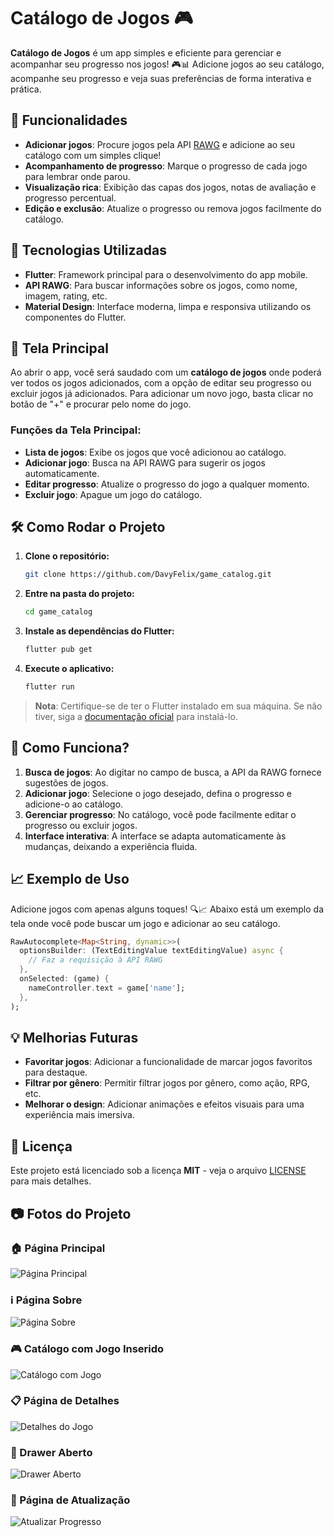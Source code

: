 
# Catálogo de Jogos 🎮

**Catálogo de Jogos** é um app simples e eficiente para gerenciar e acompanhar seu progresso nos jogos! 🎮📊 Adicione jogos ao seu catálogo, acompanhe seu progresso e veja suas preferências de forma interativa e prática.

## 🚀 Funcionalidades

- **Adicionar jogos**: Procure jogos pela API [RAWG](https://rawg.io/) e adicione ao seu catálogo com um simples clique!
- **Acompanhamento de progresso**: Marque o progresso de cada jogo para lembrar onde parou.
- **Visualização rica**: Exibição das capas dos jogos, notas de avaliação e progresso percentual.
- **Edição e exclusão**: Atualize o progresso ou remova jogos facilmente do catálogo.

## 🧰 Tecnologias Utilizadas

- **Flutter**: Framework principal para o desenvolvimento do app mobile.
- **API RAWG**: Para buscar informações sobre os jogos, como nome, imagem, rating, etc.
- **Material Design**: Interface moderna, limpa e responsiva utilizando os componentes do Flutter.

## 📸 Tela Principal

Ao abrir o app, você será saudado com um **catálogo de jogos** onde poderá ver todos os jogos adicionados, com a opção de editar seu progresso ou excluir jogos já adicionados. Para adicionar um novo jogo, basta clicar no botão de "+" e procurar pelo nome do jogo.

### Funções da Tela Principal:
- **Lista de jogos**: Exibe os jogos que você adicionou ao catálogo.
- **Adicionar jogo**: Busca na API RAWG para sugerir os jogos automaticamente.
- **Editar progresso**: Atualize o progresso do jogo a qualquer momento.
- **Excluir jogo**: Apague um jogo do catálogo.

## 🛠 Como Rodar o Projeto

1. **Clone o repositório:**
   ```bash
   git clone https://github.com/DavyFelix/game_catalog.git
   ```

2. **Entre na pasta do projeto:**
   ```bash
   cd game_catalog
   ```

3. **Instale as dependências do Flutter:**
   ```bash
   flutter pub get
   ```

4. **Execute o aplicativo:**
   ```bash
   flutter run
   ```

> **Nota**: Certifique-se de ter o Flutter instalado em sua máquina. Se não tiver, siga a [documentação oficial](https://flutter.dev/docs/get-started/install) para instalá-lo.

## 📱 Como Funciona?

1. **Busca de jogos**: Ao digitar no campo de busca, a API da RAWG fornece sugestões de jogos.
2. **Adicionar jogo**: Selecione o jogo desejado, defina o progresso e adicione-o ao catálogo.
3. **Gerenciar progresso**: No catálogo, você pode facilmente editar o progresso ou excluir jogos.
4. **Interface interativa**: A interface se adapta automaticamente às mudanças, deixando a experiência fluida.

## 📈 Exemplo de Uso

Adicione jogos com apenas alguns toques! 🔍📈 Abaixo está um exemplo da tela onde você pode buscar um jogo e adicionar ao seu catálogo.

```dart
RawAutocomplete<Map<String, dynamic>>(
  optionsBuilder: (TextEditingValue textEditingValue) async {
    // Faz a requisição à API RAWG
  },
  onSelected: (game) {
    nameController.text = game['name'];
  },
);
```

## 💡 Melhorias Futuras

- **Favoritar jogos**: Adicionar a funcionalidade de marcar jogos favoritos para destaque.
- **Filtrar por gênero**: Permitir filtrar jogos por gênero, como ação, RPG, etc.
- **Melhorar o design**: Adicionar animações e efeitos visuais para uma experiência mais imersiva.

## 📄 Licença 
Este projeto está licenciado sob a licença **MIT** - veja o arquivo [LICENSE](LICENSE) para mais detalhes.

## 📷 Fotos do Projeto 

### 🏠 Página Principal
![Página Principal](assets/images/trabalho%20pos/PrincipalPage.png)

### ℹ️ Página Sobre
![Página Sobre](assets/images/trabalho%20pos/SobrePAGE.png)

### 🎮 Catálogo com Jogo Inserido
![Catálogo com Jogo](assets/images/trabalho%20pos/tela%20com%20jogo%20adicionado.png)

### 📋 Página de Detalhes
![Detalhes do Jogo](assets/images/trabalho%20pos/tela%20de%20detalhes%20.png)

### 📂 Drawer Aberto
![Drawer Aberto](assets/images/trabalho%20pos/drawer%20aberto.png)

### 🔁 Página de Atualização
![Atualizar Progresso](assets/images/trabalho%20pos/PrincipalPage.png)

